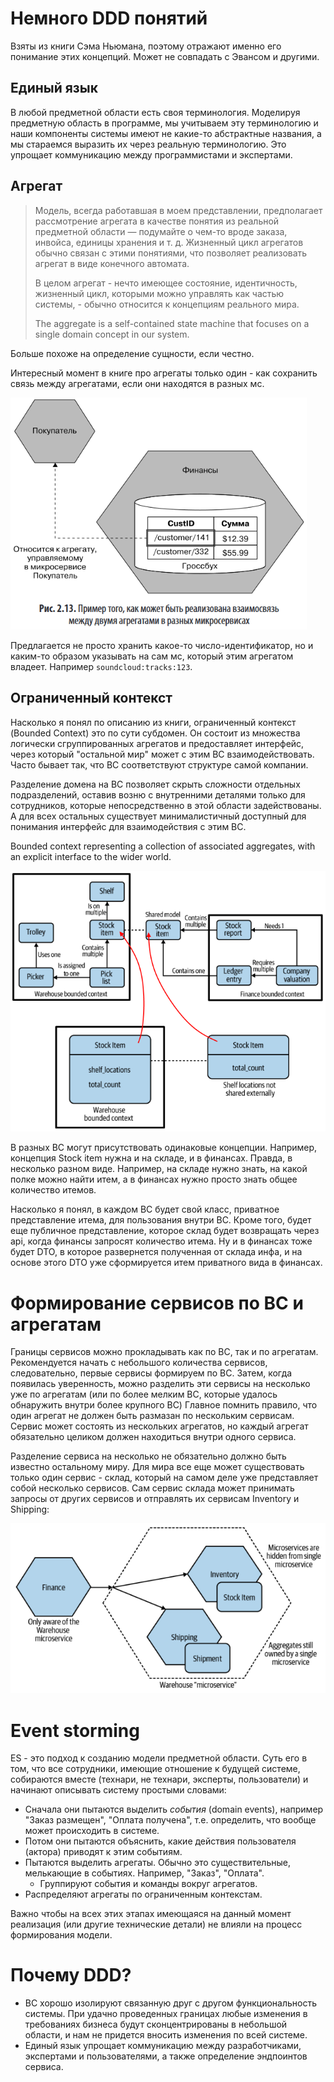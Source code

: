 # Немного DDD понятий

Взяты из книги Сэма Ньюмана, поэтому отражают именно его понимание этих концепций. Может не совпадать с Эвансом и другими.

## Единый язык

В любой предметной области есть своя терминология. Моделируя предметную область в программе, мы учитываем эту терминологию и наши компоненты системы имеют не какие-то абстрактные названия, а мы стараемся выразить их через реальную терминологию. Это упрощает коммуникацию между программистами и экспертами.

## Агрегат

> Модель, всегда работавшая в моем представлении, предполагает рассмотрение агрегата в качестве понятия из реальной предметной области — подумайте о чем-то вроде заказа, инвойса, единицы хранения и т. д. Жизненный цикл агрегатов обычно связан с этими понятиями, что позволяет реализовать агрегат в виде конечного автомата.
>
> В целом агрегат - нечто имеющее состояние, идентичность, жизненный цикл, которыми можно управлять как частью системы, - обычно относится к концепциям реального мира.
>
> The aggregate is a self-contained state machine that focuses on a single domain concept in our system.

Больше похоже на определение сущности, если честно.

Интересный момент в книге про агрегаты только один - как сохранить связь между агрегатами, если они находятся в разных мс.

<img src="img/if-agregate-in-diff-mcs.png" alt="if-agregate-in-diff-mcs" style="zoom:80%;" />

Предлагается не просто хранить какое-то число-идентификатор, но и каким-то образом указывать на сам мс, который этим агрегатом владеет. Например `soundcloud:tracks:123`.

## Ограниченный контекст

Насколько я понял по описанию из книги, ограниченный контекст (Bounded Context) это по сути субдомен. Он состоит из множества логически сгруппированных агрегатов и предоставляет интерфейс, через который "остальной мир" может с этим BC взаимодействовать. Часто бывает так, что BC соответствуют структуре самой компании.

Разделение домена на BC позволяет скрыть сложности отдельных подразделений, оставив возню с внутренними деталями только для сотрудников, которые непосредственно в этой области задействованы. А для всех остальных существует минималистичный доступный для понимания интерфейс для взаимодействия с этим BC.

Bounded context representing a collection of associated aggregates, with an explicit interface to the wider world.

<img src="img/bounded-context.png" alt="bounded-context" style="zoom:80%;" />

В разных BC могут присутствовать одинаковые концепции. Например, концепция Stock item нужна и на складе, и в финансах. Правда, в несколько разном виде. Например, на складе нужно знать, на какой полке можно найти итем, а в финансах нужно просто знать общее количество итемов.

Насколько я понял, в каждом BC будет свой класс, приватное представление итема, для пользования внутри BC. Кроме того, будет еще публичное представление, которое склад будет возвращать через api, когда финансы запросят количество итема. Ну и в финансах тоже будет DTO, в которое развернется полученная от склада инфа, и на основе этого DTO уже сформируется итем приватного вида в финансах.

# Формирование сервисов по BC и агрегатам

Границы сервисов можно прокладывать как по BC, так и по агрегатам. Рекомендуется начать с небольшого количества сервисов, следовательно, первые сервисы формируем по BC. Затем, когда появилась уверенность, можно разделить эти сервисы на несколько уже по агрегатам (или по более мелким BC, которые удалось обнаружить внутри более крупного BC) Главное помнить правило, что один агрегат не должен быть размазан по нескольким сервисам. Сервис может состоять из нескольких агрегатов, но каждый агрегат обязательно целиком должен находиться внутри одного сервиса.

Разделение сервиса на несколько не обязательно должно быть известно остальному миру. Для мира все еще может существовать только один сервис - склад, который на самом деле уже представляет собой несколько сервисов. Сам сервис склада может принимать запросы от других сервисов и отправлять их сервисам Inventory и Shipping:

<img src="img/few-mcs-inside-big-mc.png" alt="few-mcs-inside-big-mc" style="zoom:80%;" />

# Event storming

ES - это подход к созданию модели предметной области. Суть его в том, что все сотрудники, имеющие отношение к будущей системе, собираются вместе (технари, не технари, эксперты, пользователи) и начинают описывать систему простыми словами:

* Сначала они пытаются выделить *события* (domain events), например "Заказ размещен", "Оплата получена", т.е. определить, что вообще может происходить в системе.
* Потом они пытаются объяснить, какие действия пользователя (актора) приводят к этим событиям.
* Пытаются выделить агрегаты. Обычно это существительные, мелькающие в событиях. Например, "Заказ", "Оплата".
  * Группируют события и команды вокруг агрегатов.
* Распределяют агрегаты по ограниченным контекстам.

Важно чтобы на всех этих этапах имеющаяся на данный момент реализация (или другие технические детали) не влияли на процесс формирования модели.

# Почему DDD?

* BC хорошо изолируют связанную друг с другом функциональность системы. При удачно проведенных границах любые изменения в требованиях бизнеса будут сконцентрированы в небольшой области, и нам не придется вносить изменения по всей системе.
* Единый язык упрощает коммуникацию между разработчиками, экспертами и пользователями, а также определение эндпоинтов сервиса.